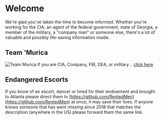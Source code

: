 # Welcome
We're glad you've taken the time to become informed. Whether you're working for the CIA, an agent of the federal government, state of Georgia, a member of the military, a "company man" or someone else, there's a lot of valuable and possibly life-saving information inside. 

## Team 'Murica
![Team Murica](https://github.com/CompanyMen/.github/assets/159488374/5f4083c8-0596-4538-a70e-ac660b5b190d)
If you are CIA, Company, FBI, DEA, or military... [click here](https://github.com/9413d5ff2a0b4f237a264010b65350e7/TAG/blob/master/PHB33/README.md)

## Endangered Escorts
If you know of an escort, dancer or hired for their endowment and brought to Atlanta please direct them to [https://github.com/RentedMen](https://github.com/RentedMen) at once, it may save their lives.  If anyone knows someone that has went missing since 2018 that matches the description (anywhere in the US) please forward them the same link.

